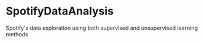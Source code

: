 # SpotifyDataAnalysis
Spotify's data exploration using both supervised and unsupervised learning methods
